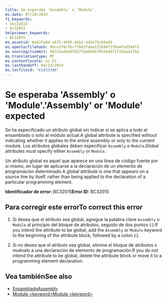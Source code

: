 ```yaml
---
title: Se esperaba 'Assembly' o 'Module'.
ms.date: 07/20/2015
f1_keywords:
- vbc32015
- bc32015
helpviewer_keywords:
- BC32015
ms.assetid: 6e62fe8d-a875-4995-b6b2-443e75c65e85
ms.openlocfilehash: 0dce370cfbcf70e3fabe121b907370a4fed549fd
ms.sourcegitcommit: 9b552addadfb57fab0b9e7852ed4f1f1b8a42f8e
ms.translationtype: MT
ms.contentlocale: es-ES
ms.lasthandoff: 04/23/2019
ms.locfileid: "61833396"
---
```

# <a name="assembly-or-module-expected"></a><span data-ttu-id="f9f84-102">Se esperaba 'Assembly' o 'Module'.</span><span class="sxs-lookup"><span data-stu-id="f9f84-102">'Assembly' or 'Module' expected</span></span>
<span data-ttu-id="f9f84-103">Se ha especificado un atributo global sin indicar si se aplica a todo el ensamblado o solo al módulo actual.</span><span class="sxs-lookup"><span data-stu-id="f9f84-103">A global attribute is specified without indicating whether it applies to the entire assembly or only to the current module.</span></span> <span data-ttu-id="f9f84-104">Los atributos globales deben especificar `Assembly` o `Module`.</span><span class="sxs-lookup"><span data-stu-id="f9f84-104">Global attributes must specify either `Assembly` or `Module`.</span></span>  
  
 <span data-ttu-id="f9f84-105">Un atributo global es aquel que aparece en una línea de código fuente por sí mismo, en lugar de aplicarse a la declaración de un elemento de programación determinado.</span><span class="sxs-lookup"><span data-stu-id="f9f84-105">A global attribute is one that appears on a source line by itself, rather than being applied to the declaration of a particular programming element.</span></span>  
  
 <span data-ttu-id="f9f84-106">**Identificador de error:** BC32015</span><span class="sxs-lookup"><span data-stu-id="f9f84-106">**Error ID:** BC32015</span></span>  
  
## <a name="to-correct-this-error"></a><span data-ttu-id="f9f84-107">Para corregir este error</span><span class="sxs-lookup"><span data-stu-id="f9f84-107">To correct this error</span></span>  
  
1. <span data-ttu-id="f9f84-108">Si desea que el atributo sea global, agregue la palabra clave `Assembly` o `Module` al principio del bloque de atributos, seguido de dos puntos (:).</span><span class="sxs-lookup"><span data-stu-id="f9f84-108">If you intend the attribute to be global, add the `Assembly` or `Module` keyword to the beginning of the attribute block, followed by a colon (:).</span></span>  
  
2. <span data-ttu-id="f9f84-109">Si no desea que el atributo sea global, elimine el bloque de atributos o muévalo a una declaración de elemento de programación.</span><span class="sxs-lookup"><span data-stu-id="f9f84-109">If you do not intend the attribute to be global, delete the attribute block or move it to a programming element declaration.</span></span>  
  
## <a name="see-also"></a><span data-ttu-id="f9f84-110">Vea también</span><span class="sxs-lookup"><span data-stu-id="f9f84-110">See also</span></span>

- [<span data-ttu-id="f9f84-111">Ensamblado</span><span class="sxs-lookup"><span data-stu-id="f9f84-111">Assembly</span></span>](../../visual-basic/language-reference/modifiers/assembly.md)
- [<span data-ttu-id="f9f84-112">Module \<keyword></span><span class="sxs-lookup"><span data-stu-id="f9f84-112">Module \<keyword></span></span>](../../visual-basic/language-reference/modifiers/module-keyword.md)
